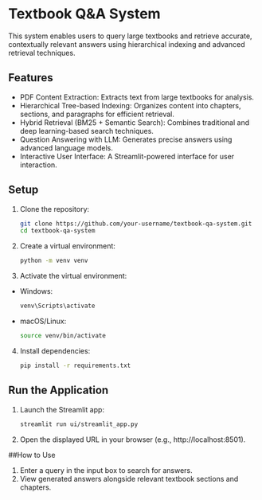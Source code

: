 # Textbook Q&A System

This system enables users to query large textbooks and retrieve accurate, contextually relevant answers using hierarchical indexing and advanced retrieval techniques.

## Features

- PDF Content Extraction: Extracts text from large textbooks for analysis.
- Hierarchical Tree-based Indexing: Organizes content into chapters, sections, and paragraphs for efficient retrieval.
- Hybrid Retrieval (BM25 + Semantic Search): Combines traditional and deep learning-based search techniques.
- Question Answering with LLM: Generates precise answers using advanced language models.
- Interactive User Interface: A Streamlit-powered interface for user interaction.

## Setup

1. Clone the repository:
    ```bash
    git clone https://github.com/your-username/textbook-qa-system.git
    cd textbook-qa-system

2. Create a virtual environment:
    ```bash
    python -m venv venv

3. Activate the virtual environment:
- Windows:
    ```bash
    venv\Scripts\activate
    
- macOS/Linux:
    ```bash
    source venv/bin/activate

4. Install dependencies:
    ```bash
    pip install -r requirements.txt

## Run the Application
1. Launch the Streamlit app:
    ```bash
    streamlit run ui/streamlit_app.py

2. Open the displayed URL in your browser (e.g., http://localhost:8501).

##How to Use
1. Enter a query in the input box to search for answers.
2. View generated answers alongside relevant textbook sections and chapters.



